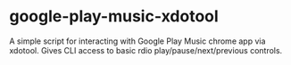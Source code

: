 google-play-music-xdotool
=========================

A simple script for interacting with Google Play Music chrome app via xdotool. Gives CLI access to basic rdio play/pause/next/previous controls.
